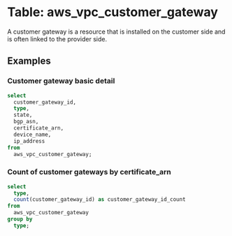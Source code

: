 # Table: aws_vpc_customer_gateway

A customer gateway is a resource that is installed on the customer side and is often linked to the provider side.

## Examples

### Customer gateway basic detail

```sql
select
  customer_gateway_id,
  type,
  state,
  bgp_asn,
  certificate_arn,
  device_name,
  ip_address
from
  aws_vpc_customer_gateway;
```


### Count of customer gateways by certificate_arn

```sql
select
  type,
  count(customer_gateway_id) as customer_gateway_id_count
from
  aws_vpc_customer_gateway
group by
  type;
```
